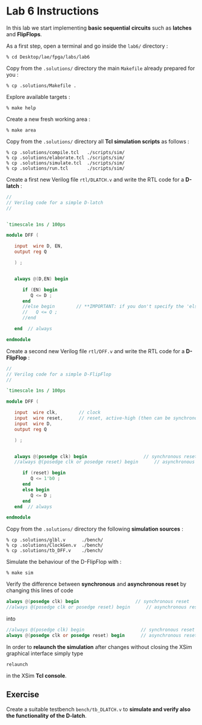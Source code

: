 # Lab 6 Instructions

In this lab we start implementing **basic sequential circuits** such as **latches** and **FlipFlops**.

As a first step, open a terminal and go inside the `lab6/` directory :


```
% cd Desktop/lae/fpga/labs/lab6
```

Copy from the `.solutions/` directory the main `Makefile` already prepared for you :

```
% cp .solutions/Makefile .
```

Explore available targets :

```
% make help
```

Create a new fresh working area :

```
% make area
```

Copy from the `.solutions/` directory all **Tcl simulation scripts** as follows :

```
% cp .solutions/compile.tcl   ./scripts/sim/
% cp .solutions/elaborate.tcl ./scripts/sim/
% cp .solutions/simulate.tcl  ./scripts/sim/
% cp .solutions/run.tcl       ./scripts/sim/
```

Create a first new Verilog file `rtl/DLATCH.v` and write the RTL code for a **D-latch** :


```verilog
//
// Verilog code for a simple D-latch
//


`timescale 1ns / 100ps

module DFF (

   input  wire D, EN,
   output reg Q

   ) ;


   always @(D,EN) begin

      if (EN) begin
         Q <= D ;
      end
      //else begin        // **IMPORTANT: if you don't specify the 'else' condition the tool automatically INFERS MEMORY for you !
      //   Q <= Q ;
      //end

   end  // always

endmodule
```

Create a second new Verilog file `rtl/DFF.v` and write the RTL code for a **D-FlipFlop** :

```verilog
//
// Verilog code for a simple D-FlipFlop
//

`timescale 1ns / 100ps

module DFF (

   input  wire clk,        // clock
   input  wire reset,      // reset, active-high (then can be synchronous or asynchronous)
   input  wire D,
   output reg Q

   ) ;


   always @(posedge clk) begin                     // synchronous reset
   //always @(posedge clk or posedge reset) begin      // asynchronous reset

      if (reset) begin
         Q <= 1'b0 ;
      end
      else begin
         Q <= D ;
      end
   end  // always

endmodule
```

Copy from the `.solutions/` directory the following **simulation sources** :

```
% cp .solutions/glbl.v      ./bench/
% cp .solutions/ClockGen.v  ./bench/
% cp .solutions/tb_DFF.v    ./bench/
```

Simulate the behaviour of the D-FlipFlop with :

```
% make sim
```

Verify the difference between **synchronous** and **asynchronous reset** by changing this lines of code

```verilog
always @(posedge clk) begin                     // synchronous reset
//always @(posedge clk or posedge reset) begin      // asynchronous reset
```

into

```verilog
//always @(posedge clk) begin                     // synchronous reset
always @(posedge clk or posedge reset) begin      // asynchronous reset
```

In order to **relaunch the simulation** after changes without closing the XSim graphical interface simply type

```
relaunch
```

in the XSim **Tcl console**.


## Exercise

Create a suitable testbench `bench/tb_DLATCH.v` to **simulate and verify also the functionality of the D-latch**.

